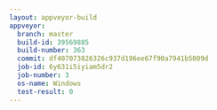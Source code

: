 ```yaml
---
layout: appveyor-build
appveyor:
  branch: master
  build-id: 39569885
  build-number: 363
  commit: df407073826326c937d196ee67f90a7941b5009d
  job-id: 6y631i5iyiam5dr2
  job-number: 3
  os-name: Windows
  test-result: 0
---
```

